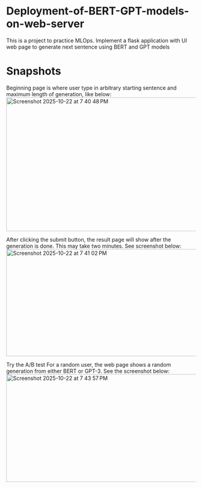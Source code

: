 # Deployment-of-BERT-GPT-models-on-web-server
This is a project to practice MLOps. Implement a flask application with UI web page to generate next sentence using BERT and GPT models 

# Snapshots
Beginning page is where user type in arbitrary starting sentence and maximum length of generation, like below:
<img width="579" height="356" alt="Screenshot 2025-10-22 at 7 40 48 PM" src="https://github.com/user-attachments/assets/c598863e-e165-4d8a-b5d8-fb94a21789bc" />

After clicking the submit button, the result page will show after the generation is done. This may take two minutes. See screenshot below:
<img width="632" height="285" alt="Screenshot 2025-10-22 at 7 41 02 PM" src="https://github.com/user-attachments/assets/d3d5fa51-45fa-44e3-8c9b-623ecc2eab40" />

Try the A/B test 
For a random user, the web page shows a random generation from either BERT or GPT-3. See the screenshot below:
<img width="581" height="287" alt="Screenshot 2025-10-22 at 7 43 57 PM" src="https://github.com/user-attachments/assets/22c8faf1-b718-48b0-9c4f-29deacfcad92" />

